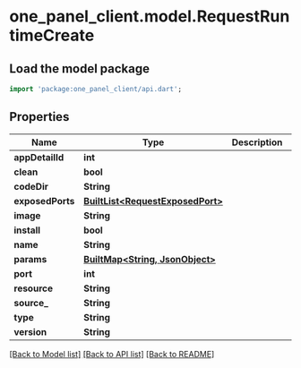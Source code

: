 # one_panel_client.model.RequestRuntimeCreate

## Load the model package
```dart
import 'package:one_panel_client/api.dart';
```

## Properties
Name | Type | Description | Notes
------------ | ------------- | ------------- | -------------
**appDetailId** | **int** |  | [optional] 
**clean** | **bool** |  | [optional] 
**codeDir** | **String** |  | [optional] 
**exposedPorts** | [**BuiltList&lt;RequestExposedPort&gt;**](RequestExposedPort.md) |  | [optional] 
**image** | **String** |  | [optional] 
**install** | **bool** |  | [optional] 
**name** | **String** |  | [optional] 
**params** | [**BuiltMap&lt;String, JsonObject&gt;**](JsonObject.md) |  | [optional] 
**port** | **int** |  | [optional] 
**resource** | **String** |  | [optional] 
**source_** | **String** |  | [optional] 
**type** | **String** |  | [optional] 
**version** | **String** |  | [optional] 

[[Back to Model list]](../README.md#documentation-for-models) [[Back to API list]](../README.md#documentation-for-api-endpoints) [[Back to README]](../README.md)


